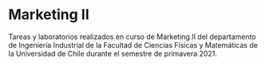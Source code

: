 # Marketing II
Tareas y laboratorios realizados en curso de Marketing II del departamento de Ingeniería Industrial de la 
Facultad 
de Ciencias Físicas y Matemáticas de la Universidad de Chile durante el semestre de primavera 2021.


